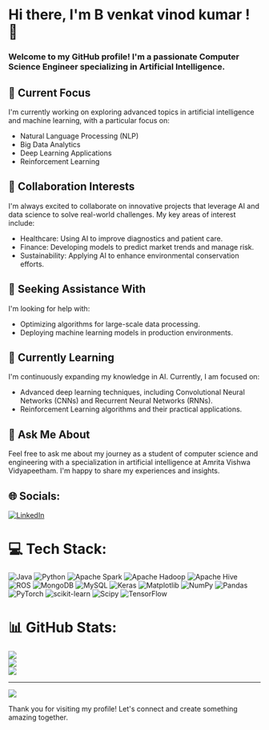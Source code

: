 # Hi there, I'm B venkat vinod kumar ! 👋

### Welcome to my GitHub profile! I'm a passionate Computer Science Engineer specializing in Artificial Intelligence.

## 🔭 Current Focus
I'm currently working on exploring advanced topics in artificial intelligence and machine learning, with a particular focus on:
- Natural Language Processing (NLP)
- Big Data Analytics
- Deep Learning Applications
- Reinforcement Learning

## 👯 Collaboration Interests
I'm always excited to collaborate on innovative projects that leverage AI and data science to solve real-world challenges. My key areas of interest include:
- Healthcare: Using AI to improve diagnostics and patient care.
- Finance: Developing models to predict market trends and manage risk.
- Sustainability: Applying AI to enhance environmental conservation efforts.

## 🤝 Seeking Assistance With
I'm looking for help with:
- Optimizing algorithms for large-scale data processing.
- Deploying machine learning models in production environments.

## 🌱 Currently Learning
I'm continuously expanding my knowledge in AI. Currently, I am focused on:
- Advanced deep learning techniques, including Convolutional Neural Networks (CNNs) and Recurrent Neural Networks (RNNs).
- Reinforcement Learning algorithms and their practical applications.

## 💬 Ask Me About
Feel free to ask me about my journey as a student of computer science and engineering with a specialization in artificial intelligence at Amrita Vishwa Vidyapeetham. I'm happy to share my experiences and insights.


## 🌐 Socials:
[![LinkedIn](https://img.shields.io/badge/LinkedIn-%230077B5.svg?logo=linkedin&logoColor=white)](https://linkedin.com/in/https://www.linkedin.com/in/b-venkat-vinod-kumar0006/) 

# 💻 Tech Stack:
![Java](https://img.shields.io/badge/java-%23ED8B00.svg?style=for-the-badge&logo=openjdk&logoColor=white) ![Python](https://img.shields.io/badge/python-3670A0?style=for-the-badge&logo=python&logoColor=ffdd54) ![Apache Spark](https://img.shields.io/badge/Apache%20Spark-FDEE21?style=for-the-badge&logo=apachespark&logoColor=black) ![Apache Hadoop](https://img.shields.io/badge/Apache%20Hadoop-66CCFF?style=for-the-badge&logo=apachehadoop&logoColor=black) ![Apache Hive](https://img.shields.io/badge/Apache%20Hive-FDEE21?style=for-the-badge&logo=apachehive&logoColor=black) ![ROS](https://img.shields.io/badge/ros-%230A0FF9.svg?style=for-the-badge&logo=ros&logoColor=white) ![MongoDB](https://img.shields.io/badge/MongoDB-%234ea94b.svg?style=for-the-badge&logo=mongodb&logoColor=white) ![MySQL](https://img.shields.io/badge/mysql-4479A1.svg?style=for-the-badge&logo=mysql&logoColor=white) ![Keras](https://img.shields.io/badge/Keras-%23D00000.svg?style=for-the-badge&logo=Keras&logoColor=white) ![Matplotlib](https://img.shields.io/badge/Matplotlib-%23ffffff.svg?style=for-the-badge&logo=Matplotlib&logoColor=black) ![NumPy](https://img.shields.io/badge/numpy-%23013243.svg?style=for-the-badge&logo=numpy&logoColor=white) ![Pandas](https://img.shields.io/badge/pandas-%23150458.svg?style=for-the-badge&logo=pandas&logoColor=white) ![PyTorch](https://img.shields.io/badge/PyTorch-%23EE4C2C.svg?style=for-the-badge&logo=PyTorch&logoColor=white) ![scikit-learn](https://img.shields.io/badge/scikit--learn-%23F7931E.svg?style=for-the-badge&logo=scikit-learn&logoColor=white) ![Scipy](https://img.shields.io/badge/SciPy-%230C55A5.svg?style=for-the-badge&logo=scipy&logoColor=%white) ![TensorFlow](https://img.shields.io/badge/TensorFlow-%23FF6F00.svg?style=for-the-badge&logo=TensorFlow&logoColor=white)
# 📊 GitHub Stats:
![](https://github-readme-stats.vercel.app/api?username=Bvenkatvinodkumar&theme=dark&hide_border=false&include_all_commits=true&count_private=true)<br/>
![](https://github-readme-streak-stats.herokuapp.com/?user=Bvenkatvinodkumar&theme=dark&hide_border=false)<br/>
![](https://github-readme-stats.vercel.app/api/top-langs/?username=Bvenkatvinodkumar&theme=dark&hide_border=false&include_all_commits=true&count_private=true&layout=compact)

---
[![](https://visitcount.itsvg.in/api?id=Bvenkatvinodkumar&icon=0&color=0)](https://visitcount.itsvg.in)

<!-- Proudly created with GPRM ( https://gprm.itsvg.in ) -->

Thank you for visiting my profile! Let's connect and create something amazing together.
